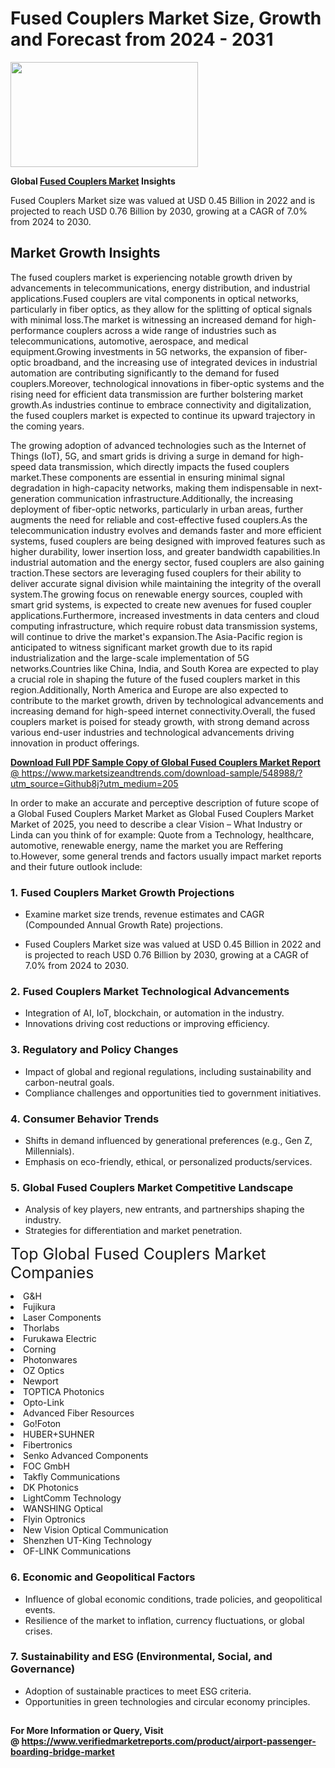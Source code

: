 <H1>Fused Couplers Market Size, Growth and Forecast from 2024 - 2031</H1><img class="aligncenter size-medium wp-image-584254" src="https://thirdeyenews.in/wp-content/uploads/2024/09/Global-Market-Research-300x168.jpeg" alt="" width="300" height="168" /><p><strong>Global&nbsp;<a href="https://www.marketsizeandtrends.com/download-sample/548988/?utm_source=Github8j?utm_medium=205">Fused Couplers Market</a> Insights</strong></p><p>Fused Couplers Market size was valued at USD 0.45 Billion in 2022 and is projected to reach USD 0.76 Billion by 2030, growing at a CAGR of 7.0% from 2024 to 2030.</p><p><h2>Market Growth Insights</h2> <p>The fused couplers market is experiencing notable growth driven by advancements in telecommunications, energy distribution, and industrial applications.Fused couplers are vital components in optical networks, particularly in fiber optics, as they allow for the splitting of optical signals with minimal loss.The market is witnessing an increased demand for high-performance couplers across a wide range of industries such as telecommunications, automotive, aerospace, and medical equipment.Growing investments in 5G networks, the expansion of fiber-optic broadband, and the increasing use of integrated devices in industrial automation are contributing significantly to the demand for fused couplers.Moreover, technological innovations in fiber-optic systems and the rising need for efficient data transmission are further bolstering market growth.As industries continue to embrace connectivity and digitalization, the fused couplers market is expected to continue its upward trajectory in the coming years.</p> <p><a href="#"></a></p> <p>The growing adoption of advanced technologies such as the Internet of Things (IoT), 5G, and smart grids is driving a surge in demand for high-speed data transmission, which directly impacts the fused couplers market.These components are essential in ensuring minimal signal degradation in high-capacity networks, making them indispensable in next-generation communication infrastructure.Additionally, the increasing deployment of fiber-optic networks, particularly in urban areas, further augments the need for reliable and cost-effective fused couplers.As the telecommunication industry evolves and demands faster and more efficient systems, fused couplers are being designed with improved features such as higher durability, lower insertion loss, and greater bandwidth capabilities.In industrial automation and the energy sector, fused couplers are also gaining traction.These sectors are leveraging fused couplers for their ability to deliver accurate signal division while maintaining the integrity of the overall system.The growing focus on renewable energy sources, coupled with smart grid systems, is expected to create new avenues for fused coupler applications.Furthermore, increased investments in data centers and cloud computing infrastructure, which require robust data transmission systems, will continue to drive the market's expansion.The Asia-Pacific region is anticipated to witness significant market growth due to its rapid industrialization and the large-scale implementation of 5G networks.Countries like China, India, and South Korea are expected to play a crucial role in shaping the future of the fused couplers market in this region.Additionally, North America and Europe are also expected to contribute to the market growth, driven by technological advancements and increasing demand for high-speed internet connectivity.Overall, the fused couplers market is poised for steady growth, with strong demand across various end-user industries and technological advancements driving innovation in product offerings.</p> <p><a href="#"></p><p><span class=""><strong>Download Full PDF Sample Copy of Global Fused Couplers Market Report</strong> @ <a href="https://www.marketsizeandtrends.com/download-sample/548988/?utm_source=Github8j?utm_medium=205" target="_blank">https://www.marketsizeandtrends.com/download-sample/548988/?utm_source=Github8j?utm_medium=205</a></span></p><p>In order to make an accurate and perceptive description of future scope of a Global&nbsp;Fused Couplers Market Market as Global&nbsp;Fused Couplers Market Market of 2025, you need to describe a clear Vision &ndash; What Industry or Linda can you think of for example: Quote from a Technology, healthcare, automotive, renewable energy, name the market you are Reffering to.However, some general trends and factors usually impact market reports and their future outlook include:</p><h3>1.&nbsp;<strong>Fused Couplers Market Growth Projections</strong></h3><ul><li>Examine market size trends, revenue estimates and CAGR (Compounded Annual Growth Rate) projections.</li><li><p>Fused Couplers Market size was valued at USD 0.45 Billion in 2022 and is projected to reach USD 0.76 Billion by 2030, growing at a CAGR of 7.0% from 2024 to 2030.</p></li></ul><h3>2.&nbsp;<strong>Fused Couplers Market Technological Advancements</strong></h3><ul><li>Integration of AI, IoT, blockchain, or automation in the industry.</li><li>Innovations driving cost reductions or improving efficiency.</li></ul><h3>3.&nbsp;<strong>Regulatory and Policy Changes</strong></h3><ul><li>Impact of global and regional regulations, including sustainability and carbon-neutral goals.</li><li>Compliance challenges and opportunities tied to government initiatives.</li></ul><h3>4.&nbsp;<strong>Consumer Behavior Trends</strong></h3><ul><li>Shifts in demand influenced by generational preferences (e.g., Gen Z, Millennials).</li><li>Emphasis on eco-friendly, ethical, or personalized products/services.</li></ul><h3>5.&nbsp;<strong>Global Fused Couplers Market Competitive Landscape</strong></h3><ul><li>Analysis of key players, new entrants, and partnerships shaping the industry.</li><li>Strategies for differentiation and market penetration.</li></ul><p data-pm-slice="1 1 []"><span style="color: inherit; font-family: inherit; font-size: 25px;">Top Global Fused Couplers Market Companies</span></p><div class="" data-test-id=""><p><li>G&H</li><li> Fujikura</li><li> Laser Components</li><li> Thorlabs</li><li> Furukawa Electric</li><li> Corning</li><li> Photonwares</li><li> OZ Optics</li><li> Newport</li><li> TOPTICA Photonics</li><li> Opto-Link</li><li> Advanced Fiber Resources</li><li> Go!Foton</li><li> HUBER+SUHNER</li><li> Fibertronics</li><li> Senko Advanced Components</li><li> FOC GmbH</li><li> Takfly Communications</li><li> DK Photonics</li><li> LightComm Technology</li><li> WANSHING Optical</li><li> Flyin Optronics</li><li> New Vision Optical Communication</li><li> Shenzhen UT-King Technology</li><li> OF-LINK Communications</li></p></div><h3>6.&nbsp;<strong>Economic and Geopolitical Factors</strong></h3><ul><li>Influence of global economic conditions, trade policies, and geopolitical events.</li><li>Resilience of the market to inflation, currency fluctuations, or global crises.</li></ul><h3>7.&nbsp;<strong>Sustainability and ESG (Environmental, Social, and Governance)</strong></h3><ul><li>Adoption of sustainable practices to meet ESG criteria.</li><li>Opportunities in green technologies and circular economy principles.</li></ul><h2><strong style="font-size: 14px;">For More Information or Query, Visit @&nbsp;</strong><a style="background-color: #ffffff; font-size: 14px;" href="https://www.marketsizeandtrends.com/report/fused-couplers-market/" target="_blank">https://www.verifiedmarketreports.com/product/airport-passenger-boarding-bridge-market</a></h2>